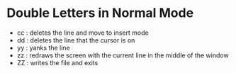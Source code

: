 # Double Letters in Normal Mode

- cc : deletes the line and move to insert mode
- dd : deletes the line that the cursor is on
- yy : yanks the line
- zz : redraws the screen with the current line in the middle of the window
- ZZ : writes the file and exits
